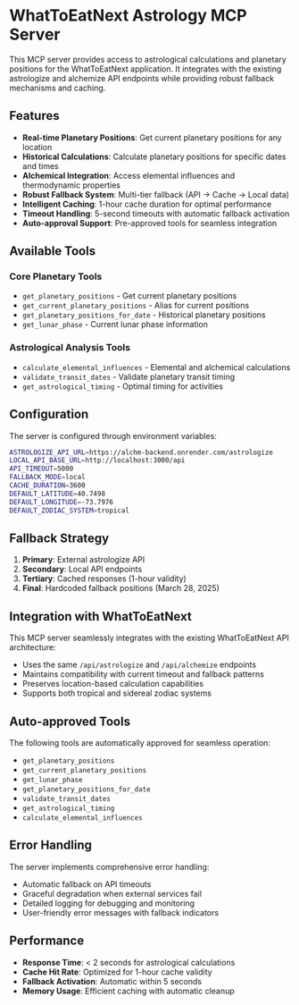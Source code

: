 # WhatToEatNext Astrology MCP Server

This MCP server provides access to astrological calculations and planetary positions for the WhatToEatNext application. It integrates with the existing astrologize and alchemize API endpoints while providing robust fallback mechanisms and caching.

## Features

- **Real-time Planetary Positions**: Get current planetary positions for any location
- **Historical Calculations**: Calculate planetary positions for specific dates and times
- **Alchemical Integration**: Access elemental influences and thermodynamic properties
- **Robust Fallback System**: Multi-tier fallback (API → Cache → Local data)
- **Intelligent Caching**: 1-hour cache duration for optimal performance
- **Timeout Handling**: 5-second timeouts with automatic fallback activation
- **Auto-approval Support**: Pre-approved tools for seamless integration

## Available Tools

### Core Planetary Tools
- `get_planetary_positions` - Get current planetary positions
- `get_current_planetary_positions` - Alias for current positions
- `get_planetary_positions_for_date` - Historical planetary positions
- `get_lunar_phase` - Current lunar phase information

### Astrological Analysis Tools
- `calculate_elemental_influences` - Elemental and alchemical calculations
- `validate_transit_dates` - Validate planetary transit timing
- `get_astrological_timing` - Optimal timing for activities

## Configuration

The server is configured through environment variables:

```bash
ASTROLOGIZE_API_URL=https://alchm-backend.onrender.com/astrologize
LOCAL_API_BASE_URL=http://localhost:3000/api
API_TIMEOUT=5000
FALLBACK_MODE=local
CACHE_DURATION=3600
DEFAULT_LATITUDE=40.7498
DEFAULT_LONGITUDE=-73.7976
DEFAULT_ZODIAC_SYSTEM=tropical
```

## Fallback Strategy

1. **Primary**: External astrologize API
2. **Secondary**: Local API endpoints
3. **Tertiary**: Cached responses (1-hour validity)
4. **Final**: Hardcoded fallback positions (March 28, 2025)

## Integration with WhatToEatNext

This MCP server seamlessly integrates with the existing WhatToEatNext API architecture:

- Uses the same `/api/astrologize` and `/api/alchemize` endpoints
- Maintains compatibility with current timeout and fallback patterns
- Preserves location-based calculation capabilities
- Supports both tropical and sidereal zodiac systems

## Auto-approved Tools

The following tools are automatically approved for seamless operation:
- `get_planetary_positions`
- `get_current_planetary_positions`
- `get_lunar_phase`
- `get_planetary_positions_for_date`
- `validate_transit_dates`
- `get_astrological_timing`
- `calculate_elemental_influences`

## Error Handling

The server implements comprehensive error handling:
- Automatic fallback on API timeouts
- Graceful degradation when external services fail
- Detailed logging for debugging and monitoring
- User-friendly error messages with fallback indicators

## Performance

- **Response Time**: < 2 seconds for astrological calculations
- **Cache Hit Rate**: Optimized for 1-hour cache validity
- **Fallback Activation**: Automatic within 5 seconds
- **Memory Usage**: Efficient caching with automatic cleanup